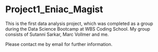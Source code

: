 # Project1_Eniac_Magist
This is the first data analysis project, which was completed as a group during the Data Science Bootcamp at WBS Coding School.
My group consists of Sutanni Sarkar, Marc Vollmer and me.

Please contact me by email for further information.

